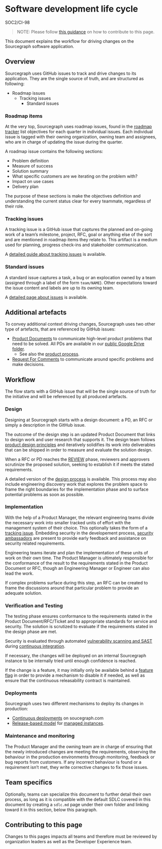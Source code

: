 # Software development life cycle

<span class="badge badge-note">SOC2/CI-98</span>

> NOTE: Please follow [this guidance](#contributing-to-this-page) on how to contribute to this page.

This document explains the workflow for driving changes on the Sourcegraph software application.

## Overview

Sourcegraph uses GitHub issues to track and drive changes to its application. They are the single source of truth, and are structured as following:

- Roadmap issues
  - Tracking issues
    - Standard issues

### Roadmap items

At the very top, Sourcegraph uses roadmap issues, found in the [roadmap tracker](https://github.com/sourcegraph/product-engineering-tracker) list objectives for each quarter in individual issues.
Each individual issue is tagged with their owning organization, owning team and assignees, who are in charge of updating the issue during the quarter.

A roadmap issue contains the following sections:

- Problem definition
- Measure of success
- Solution summary
- What specific customers are we iterating on the problem with?
- Impact on use cases
- Delivery plan

The purpose of these sections is make the objectives definition and understanding the current status clear for every teammate, regardless of their role.

### Tracking issues

A tracking issue is a GitHub issue that captures the planned and on-going work of a team’s milestone, project, RFC, goal or anything else of the sort and are mentioned in roadmap items they relate to. This artifact is a medium used for planning, progress check-ins and stakeholder communication.

A [detailed guide about tracking issues](dev/process/tracking_issues.md) is available.

### Standard issues

A standard issue captures a task, a bug or an explocation owned by a team (assigned through a label of the form `team/NAME`). Other expectations toward the issue content and labels are up to its owning team.

A [detailed page about issues](working-with-issues.md) is available.

## Additional artefacts

To convey additional context driving changes, Sourcegraph uses two other type of artefacts, that are referenced by GitHub issues:

- [Product Documents](product/process/prioritize_and_build/product_documents.md) to communicate high-level product problems that need to be solved. All PDs are available in our [public Google Drive folder](https://drive.google.com/drive/folders/1UbuN9izpTj7ppJiduKI5tid8GEFuAiEx).
  - See also the [product process](product/process/index.md).
- [Request For Comments](../../company-info-and-process/communication/rfcs/index.md) to communicate around specific problems and make decisions.

## Workflow

The flow starts with a GitHub issue that will be the single source of truth for the initiative and will be referenced by all produced artefacts.

### Design

Designing at Sourcegraph starts with a design document: a PD, an RFC or simply a description in the GitHub issue.

The outcome of the design step is an updated Product Document that links to design work and user research that supports it. The design team follows [product design principles](design/index.md) and iteratively solidifies its work into deliverables that can be shipped in order to measure and evaluate the solution design.

When a RFC or PD reaches the [REVIEW](product/process/prioritize_and_build/product_documents.md#status) phase, reviewers and approvers scrutinize the proposed solution, seeking to establish it if meets the stated requirements.

A detailed version of the [design process](design/design_process.md) is available. This process may also include engineering discovery work that explores the problem space to frame the right boundaries for the implementation phase and to surface potential problems as soon as possible.

### Implementation

With the help of a Product Manager, the relevant engineering teams divide the necessary work into smaller tracked units of effort with the management system of their choice. This optionally takes the form of a [tracking issue](dev/process/tracking_issues.md). Embedding security in the developement process, [security ambassadors](../security/#security-ambassador-program) are present to provide early feedback and assistance on security related requirements.

Engineering teams iterate and plan the implementation of these units of work on their own time. The Product Manager is ultimately responsible for the conformance of the result to the requirements stated in the Product Document or RFC, though an Engineering Manager or Engineer can also lead the work.

If complex problems surface during this step, an RFC can be created to frame the discussions around that particular problem to provide an adequate solution.

### Verification and Testing

The testing phase ensures conformance to the requirements stated in the Product Document/RFC/Ticket and to appropriate standards for service and security. The solution is scrutized to evaluate if the requirements stated in the design phase are met.

Security is evaluated through automated [vulnerability scanning and SAST](../security/tooling/index.md#cicd-pipeline-vulnerability-scanning) during [continuous integration](https://docs.sourcegraph.com/dev/background-information/ci).

If necessary, the changes will be deployed on an internal Sourcegraph instance to be internally tried until enough confidence is reached.

If the change is a feature, it may initially only be available behind a [feature flag](dev/tools/continuous_releasability.md#a-feature-flag-is-required-for-every-new-feature) in order to provide a mechanism to disable it if needed, as well as ensure that the continuous releasability contract is maintained.

### Deployments

Sourcegraph uses two different mechanisms to deploy its changes in production:

- [Continuous deployments](dev/index.md#sourcegraph-deployments-and-other-developer-test-instances) on soucegraph.com
- [Release-based model](dev/process/releases/index.md) for [managed instances](../cloud/index.md).

### Maintenance and monitoring

The Product Manager and the owning team are in charge of ensuring that the newly introduced changes are meeting the requirements, observing the behaviour in the production environments through monitoring, feedback or bug reports from customers. If any incorrect behaviour is found or a requirement isn’t met, they write corrective changes to fix those issues.

## Team specifics

Optionally, teams can specialize this document to further detail their own process, as long as it is compatible with the default SDLC covered in this document by creating a `sdlc.md` page under their own folder and linking toward it in this section, below this paragraph.

## Contributing to this page

Changes to this pages impacts all teams and therefore must be reviewed by organization leaders as well as the Developer Experience team.
